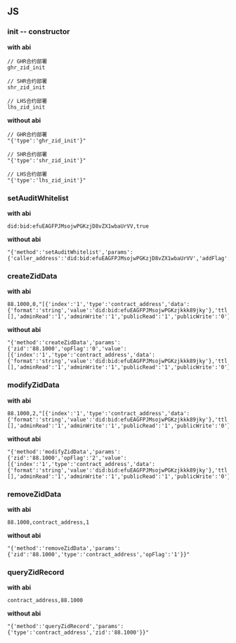 ## JS
### init -- constructor
**with abi**
```
// GHR合约部署
ghr_zid_init

// SHR合约部署
shr_zid_init

// LHS合约部署
lhs_zid_init
```

**without abi**
```
// GHR合约部署
"{'type':'ghr_zid_init'}"

// SHR合约部署
"{'type':'shr_zid_init'}"

// LHS合约部署
"{'type':'lhs_zid_init'}"
```

### setAuditWhitelist
**with abi**
```
did:bid:efuEAGFPJMsojwPGKzjD8vZX1wbaUrVV,true
```

**without abi**
```
"{'method':'setAuditWhitelist','params':{'caller_address':'did:bid:efuEAGFPJMsojwPGKzjD8vZX1wbaUrVV','addFlag':true}}"
```

### createZidData
**with abi**
```
88.1000,0,"[{'index':'1','type':'contract_address','data':{'format':'string','value':'did:bid:efuEAGFPJMsojwPGKzjkkk89jky'},'ttl':'86400','ttlType':'0','timestamp':'0','references':[],'adminRead':'1','adminWrite':'1','publicRead':'1','publicWrite':'0'}]"
```

**without abi**
```
"{'method':'createZidData','params':{'zid':'88.1000','opFlag':'0','value':[{'index':'1','type':'contract_address','data':{'format':'string','value':'did:bid:efuEAGFPJMsojwPGKzjkkk89jky'},'ttl':'86400','ttlType':'0','timestamp':'0','references':[],'adminRead':'1','adminWrite':'1','publicRead':'1','publicWrite':'0'}]}}"
```

### modifyZidData
**with abi**
```
88.1000,2,"[{'index':'1','type':'contract_address','data':{'format':'string','value':'did:bid:efuEAGFPJMsojwPGKzjkkk89jky'},'ttl':'86400','ttlType':'0','timestamp':'0','references':[],'adminRead':'1','adminWrite':'1','publicRead':'1','publicWrite':'0'}]"
```

**without abi**
```
"{'method':'modifyZidData','params':{'zid':'88.1000','opFlag':'2','value':[{'index':'1','type':'contract_address','data':{'format':'string','value':'did:bid:efuEAGFPJMsojwPGKzjkkk89jky'},'ttl':'86400','ttlType':'0','timestamp':'0','references':[],'adminRead':'1','adminWrite':'1','publicRead':'1','publicWrite':'0'}]}}"
```

### removeZidData
**with abi**
```
88.1000,contract_address,1
```

**without abi**
```
"{'method':'removeZidData','params':{'zid':'88.1000','type':'contract_address','opFlag':'1'}}"
```

### queryZidRecord
**with abi**
```
contract_address,88.1000
```

**without abi**
```
"{'method':'queryZidRecord','params':{'type':'contract_address','zid':'88.1000'}}"
```
